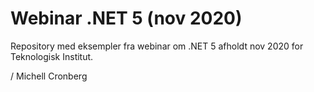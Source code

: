 # Webinar .NET 5 (nov 2020)

Repository med eksempler fra webinar om .NET 5 afholdt nov 2020 for Teknologisk Institut.

/ Michell Cronberg
